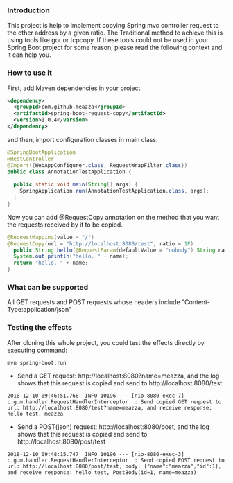 ### Introduction

This project is help to implement copying Spring mvc controller request to the other address by a given ratio.
The Traditional method to achieve this is using tools like gor or tcpcopy.
If these tools could not be used in your Spring Boot project for some reason, please read the following context and it can help you.

### How to use it

First, add Maven dependencies in your project
```xml
<dependency>
  <groupId>com.github.meazza</groupId>
  <artifactId>spring-boot-request-copy</artifactId>
  <version>1.0.4</version>
</dependency>
```

and then, import configuration classes in main class.
```java
@SpringBootApplication
@RestController
@Import({WebAppConfigurer.class, RequestWrapFilter.class})
public class AnnotationTestApplication { 
 
  public static void main(String[] args) { 
    SpringApplication.run(AnnotationTestApplication.class, args); 
  }
}
```

Now you can add @RequestCopy annotation on the method that you want the requests received by it to be copied.
```java
@RequestMapping(value = "/")
@RequestCopy(url = "http://localhost:8080/test", ratio = 1F)
  public String hello(@RequestParam(defaultValue = "nobody") String name) {
  System.out.println("hello, " + name);
  return "hello, " + name;
}
``` 

### What can be supported

All GET requests and POST requests whose headers include "Content-Type:application/json"

### Testing the effects

After cloning this whole project, you could test the effects directly by executing command:
```text
mvn spring-boot:run
```

* Send a GET request: http://localhost:8080?name=meazza, and the log shows that this request is copied and send to http://localhost:8080/test:
```text
2018-12-10 09:46:51.768  INFO 10196 --- [nio-8080-exec-7] c.g.m.handler.RequestHandlerInterceptor  : Send copied GET request to url: http://localhost:8080/test?name=meazza, and receive response: hello test, meazza
```
* Send a POST(json) request: http://localhost:8080/post, and the log shows that this request is copied and send to http://localhost:8080/post/test
```text
2018-12-10 09:48:15.747  INFO 10196 --- [nio-8080-exec-3] c.g.m.handler.RequestHandlerInterceptor  : Send copied POST request to url: http://localhost:8080/post/test, body: {"name":"meazza","id":1}, and receive response: hello test, PostBody(id=1, name=meazza)

```